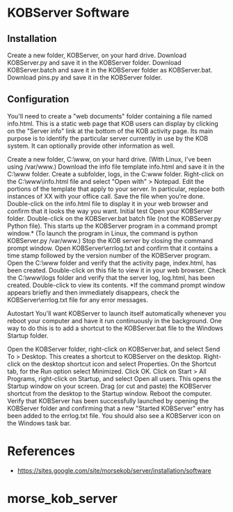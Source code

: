 
# KOBServer Software

## Installation
Create a new folder, KOBServer, on your hard drive.
Download KOBServer.py and save it in the KOBServer folder.
Download KOBServer.batch and save it in the KOBServer folder as KOBServer.bat.
Download pins.py and save it in the KOBServer folder.


## Configuration
You'll need to create a "web documents" folder containing a file named info.html. This is a static web page that KOB users can display by clicking on the "Server info" link at the bottom of the KOB activity page. Its main purpose is to identify the particular server currently in use by the KOB system. It can optionally provide other information as well.

Create a new folder, C:\www, on your hard drive. (With Linux, I've been using /var/www.)
Download the info file template info.html and save it in the C:\www folder.
Create a subfolder, logs, in the C:www folder.
Right-click on the C:\www\info.html file and select "Open with" > Notepad.
Edit the portions of the template that apply to your server. In particular, replace both instances of XX with your office call. Save the file when you're done.
Double-click on the info.html file to display it in your web browser and confirm that it looks the way you want.
Initial test
Open your KOBServer folder.
Double-click on the KOBServer.bat batch file (not the KOBServer.py Python file). This starts up the KOBServer program in a command prompt window.* (To launch the program in Linux, the command is python KOBServer.py /var/www.)
Stop the KOB server by closing the command prompt window.
Open KOBServer\errlog.txt and confirm that it contains a time stamp followed by the version number of the KOBServer program.
Open the C:\www folder and verify that the activity page, index.html, has been created. Double-click on this file to view it in your web browser.
Check the C:\www\logs folder and verify that the server log, log.html, has been created. Double-click to view its contents.
*If the command prompt window appears briefly and then immediately disappears, check the KOBServer\errlog.txt file for any error messages.

Autostart
You'll want KOBServer to launch itself automatically whenever you reboot your computer and have it run continuously in the background. One way to do this is to add a shortcut to the KOBServer.bat file to the Windows Startup folder.

Open the KOBServer folder, right-click on KOBServer.bat, and select Send To > Desktop. This creates a shortcut to KOBServer on the desktop.
Right-click on the desktop shortcut icon and select Properties. On the Shortcut tab, for the Run option select Minimized. Click OK.
Click on Start > All Programs, right-click on Startup, and select Open all users. This opens the Startup window on your screen.
Drag (or cut and paste) the KOBServer shortcut from the desktop to the Startup window.
Reboot the computer.
Verify that KOBServer has been successfully launched by opening the KOBServer folder and confirming that a new "Started KOBServer" entry has been added to the errlog.txt file. You should also see a KOBServer icon on the Windows task bar.


# References
- https://sites.google.com/site/morsekob/server/installation/software


# morse_kob_server
